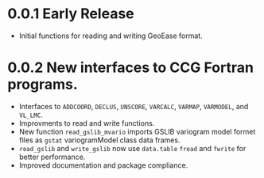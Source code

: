 # 0.0.1 Early Release

* Initial functions for reading and writing GeoEase format.

# 0.0.2 New interfaces to CCG Fortran programs.

* Interfaces to `ADDCOORD`, `DECLUS`, `UNSCORE`, `VARCALC`, `VARMAP`, `VARMODEL`, and `VL_LMC`.
* Improvments to read and write functions.
* New function `read_gslib_mvario` imports GSLIB variogram model formet files as `gstat` variogramModel class data frames.
* `read_gslib` and `write_gslib` now use `data.table` `fread` and `fwrite` for better performance.
* Improved documentation and package compliance.

